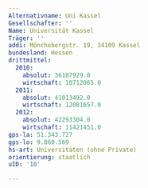 ```yaml
---
Alternativname: Uni Kassel
Gesellschafter: ''
Name: Universität Kassel
Träger: ''
addi: Mönchebergstr. 19, 34109 Kassel
bundesland: Hessen
drittmittel:
  2010:
    absolut: 36187929.0
    wirtschaft: 10712065.0
  2011:
    absolut: 41013492.0
    wirtschaft: 12081657.0
  2012:
    absolut: 42293304.0
    wirtschaft: 11421451.0
gps-la: 51.343.727
gps-lo: 9.860.569
hs-art: Universitäten (ohne Private)
orientierung: staatlich
uID: '10'

---
```


